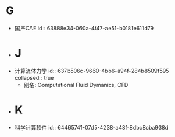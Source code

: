 # G
- 国产CAE
  id:: 63888e34-060a-4f47-ae51-b0181e611d79
- # J
- 计算流体力学
  id:: 637b506c-9660-4bb6-a94f-284b8509f595
  collapsed:: true
	- 别名: Computational Fluid Dymanics, CFD
- # K
- 科学计算软件
  id:: 64465741-07d5-4238-a48f-8dbc8cba938d